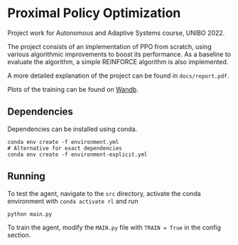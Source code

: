 # Proximal Policy Optimization
Project work for Autonomous and Adaptive Systems course, UNIBO 2022.

The project consists of an implementation of PPO from scratch, using various algorithmic improvements to boost its 
performance. As a baseline to evaluate the algorithm, a simple REINFORCE algorithm is also implemented.

A more detailed explanation of the project can be found in `docs/report.pdf`.

Plots of the training can be found on [Wandb](https://wandb.ai/mmariani/AAS-RL/reports/Proximal-Policy-Optimization-an-implementation-study--VmlldzoyMjUxNzk5?accessToken=pb85co881bb6ool4f9abgaa5d1wnkan0q1vhxz1n3f2zfez9n85yaz4fd4zlujlw).

## Dependencies
Dependencies can be installed using conda.
```
conda env create -f environment.yml
# Alternative for exact dependencies
conda env create -f environment-explicit.yml
```

## Running
To test the agent, navigate to the `src` directory, activate the conda environment with `conda activate rl` and run
```
python main.py
```

To train the agent, modify the `MAIN.py` file with `TRAIN = True` in the config section.
